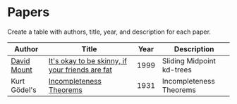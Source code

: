 # Papers

Create a table with authors, title, year, and description for each paper.

| Author | Title | Year | Description |
| --- | --- | --- | --- |
| [David Mount](link) | [It's okay to be skinny, if your friends are fat](https://www.cs.umd.edu/~mount/Papers/cgc99-smpack.pdf) | 1999 | Sliding Midpoint kd-trees |
| Kurt Gödel's| [Incompleteness Theorems](https://en.wikipedia.org/wiki/G%C3%B6del%27s_incompleteness_theorems) | 1931 | Incompleteness Theorems |
